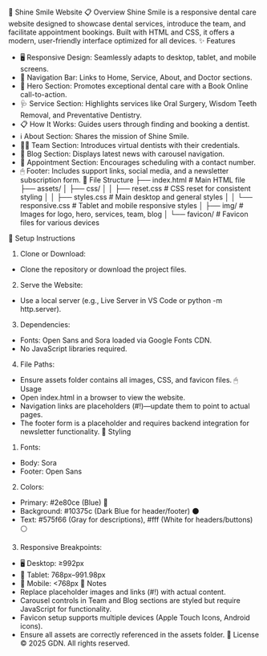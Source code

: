 🌟 Shine Smile Website
📋 Overview
Shine Smile is a responsive dental care website designed to showcase dental services, introduce the team, and facilitate appointment bookings. Built with HTML and CSS, it offers a modern, user-friendly interface optimized for all devices.
✨ Features
- 🖥 Responsive Design: Seamlessly adapts to desktop, tablet, and mobile screens.
- 🧭 Navigation Bar: Links to Home, Service, About, and Doctor sections.
- 🦷 Hero Section: Promotes exceptional dental care with a Book Online call-to-action.
- 🩺 Service Section: Highlights services like Oral Surgery, Wisdom Teeth Removal, and Preventative Dentistry.
- 📋 How It Works: Guides users through finding and booking a dentist.
- ℹ️ About Section: Shares the mission of Shine Smile.
- 👨‍⚕️ Team Section: Introduces virtual dentists with their credentials.
- 📰 Blog Section: Displays latest news with carousel navigation.
- 📅 Appointment Section: Encourages scheduling with a contact number.
- 🖱 Footer: Includes support links, social media, and a newsletter subscription form.
📂 File Structure
├── index.html                # Main HTML file
├── assets/
│   ├── css/
│   │   ├── reset.css        # CSS reset for consistent styling
│   │   ├── styles.css       # Main desktop and general styles
│   │   └── responsive.css   # Tablet and mobile responsive styles
│   ├── img/                 # Images for logo, hero, services, team, blog
│   └── favicon/             # Favicon files for various devices

🚀 Setup Instructions
1. Clone or Download:
  - Clone the repository or download the project files.
2. Serve the Website:
  - Use a local server (e.g., Live Server in VS Code or python -m http.server).
3. Dependencies:
  - Fonts: Open Sans and Sora loaded via Google Fonts CDN.
  - No JavaScript libraries required.
4. File Paths:
  - Ensure assets folder contains all images, CSS, and favicon files.
🖱 Usage
- Open index.html in a browser to view the website.
- Navigation links are placeholders (#!)—update them to point to actual pages.
- The footer form is a placeholder and requires backend integration for newsletter functionality.
  🎨 Styling
1. Fonts:
  - Body: Sora
  - Footer: Open Sans
2. Colors:
  - Primary: #2e80ce (Blue) 🎨
  - Background: #10375c (Dark Blue for header/footer) 🌑
  - Text: #575f66 (Gray for descriptions), #fff (White for headers/buttons) ⚪
3. Responsive Breakpoints:
  - 🖥 Desktop: ≥992px
  - 📱 Tablet: 768px–991.98px
  - 📱 Mobile: <768px
📝 Notes
  - Replace placeholder images and links (#!) with actual content.
  - Carousel controls in Team and Blog sections are styled but require JavaScript for functionality.
  - Favicon setup supports multiple devices (Apple Touch Icons, Android icons).
  - Ensure all assets are correctly referenced in the assets folder.
📜 License
© 2025 GDN. All rights reserved.
